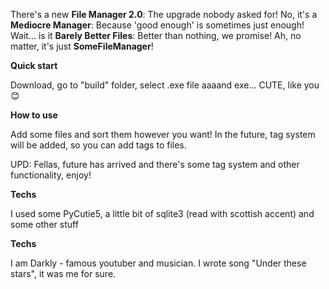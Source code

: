 There's a new **File Manager 2.0**: The upgrade nobody asked for! No, it's a **Mediocre Manager**: Because 'good enough' is sometimes just enough! Wait... is it **Barely Better Files**: Better than nothing, we promise! Ah, no matter, it's just **SomeFileManager**!

**Quick start**

Download, go to "build" folder, select .exe file aaaand exe... CUTE, like you😊

**How to use**

Add some files and sort them however you want! In the future, tag system will be added, so you can add tags to files.

UPD: Fellas, future has arrived and there's some tag system and other functionality, enjoy!

**Techs**

I used some PyCutie5, a little bit of sqlite3 (read with scottish accent) and some other stuff

**Techs**

I am Darkly - famous youtuber and musician. I wrote song "Under these stars", it was me for sure.

